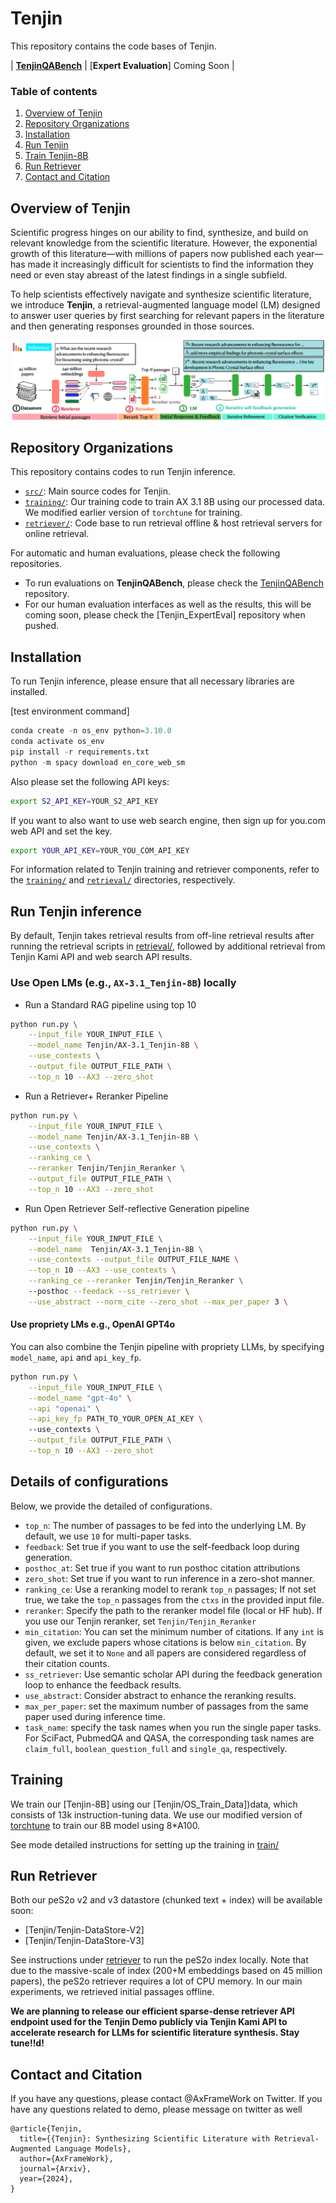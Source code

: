# Tenjin 

This repository contains the code bases of Tenjin. 


| [**TenjinQABench**]((https://github.com/esstringbean/TenjinQABench))        | [**Expert Evaluation**] Coming Soon   | 
 
### Table of contents
1. [Overview of Tenjin](#overview-of-Tenjin)
2. [Repository Organizations](#repository-organizations)
3. [Installation](#installation)
4. [Run Tenjin](#run-tenjin-inference)
5. [Train Tenjin-8B](#training)
6. [Run Retriever](#run-retriever)
6. [Contact and Citation](#contact-and-citation)


## Overview of Tenjin
Scientific progress hinges on our ability to find, synthesize, and build on relevant knowledge from the scientific literature. However, the exponential growth of this literature—with millions of papers now published each year—has made it increasingly difficult for scientists to find the information they need or even stay abreast of the latest findings in a single subfield.

To help scientists effectively navigate and synthesize scientific literature, we introduce **Tenjin**, a retrieval-augmented language model (LM) designed to answer user queries by first searching for relevant papers in the literature and then generating responses grounded in those sources.

![Overview of Tenjin](imgs/open_scholar.png)


## Repository Organizations
This repository contains codes to run Tenjin inference. 

- [`src/`](src): Main source codes for Tenjin. 
- [`training/`](training): Our training code to train AX 3.1 8B using our processed data. We modified earlier version of `torchtune` for training. 
- [`retriever/`](retriever): Code base to run retrieval offline & host retrieval servers for online retrieval.  

For automatic and human evaluations, please check the following repositories. 
- To run evaluations on **TenjinQABench**, please check the [TenjinQABench](https://github.com/esstringbean/TenjinQABench/) repository. 
- For our human evaluation interfaces as well as the results, this will be coming soon, please check the [Tenjin_ExpertEval] repository when pushed. 

## Installation 
To run Tenjin inference, please ensure that all necessary libraries are installed. 

[test environment command]

```python
conda create -n os_env python=3.10.0
conda activate os_env
pip install -r requirements.txt
python -m spacy download en_core_web_sm
``` 

Also please set the following API keys:

```sh
export S2_API_KEY=YOUR_S2_API_KEY
```

If you want to also want to use web search engine, then sign up for you.com web API and set the key.
```sh
export YOUR_API_KEY=YOUR_YOU_COM_API_KEY
```

For information related to Tenjin training and retriever components, refer to the [`training/`](training/) and [`retrieval/`](retrieval) directories, respectively.

## Run Tenjin inference

By default, Tenjin takes retrieval results from off-line retrieval results after running the retrieval scripts in [retrieval/](retireval), followed by additional retrieval from Tenjin Kami API and web search API results. 

### Use Open LMs (e.g., `AX-3.1_Tenjin-8B`) locally 
- Run a Standard RAG pipeline using top 10 

```sh
python run.py \
    --input_file YOUR_INPUT_FILE \
    --model_name Tenjin/AX-3.1_Tenjin-8B \
    --use_contexts \
    --output_file OUTPUT_FILE_PATH \
    --top_n 10 --AX3 --zero_shot
```

- Run a Retriever+ Reranker Pipeline

```sh
python run.py \
    --input_file YOUR_INPUT_FILE \
    --model_name Tenjin/AX-3.1_Tenjin-8B \
    --use_contexts \
    --ranking_ce \
    --reranker Tenjin/Tenjin_Reranker \
    --output_file OUTPUT_FILE_PATH \
    --top_n 10 --AX3 --zero_shot
```

- Run Open Retriever Self-reflective Generation pipeline


```sh
python run.py \
    --input_file YOUR_INPUT_FILE \
    --model_name  Tenjin/AX-3.1_Tenjin-8B \
    --use_contexts --output_file OUTPUT_FILE_NAME \
    --top_n 10 --AX3 --use_contexts \
    --ranking_ce --reranker Tenjin/Tenjin_Reranker \ 
    --posthoc --feedack --ss_retriever \
    --use_abstract --norm_cite --zero_shot --max_per_paper 3 \
```


#### Use propriety LMs e.g., OpenAI GPT4o 

You can also combine the Tenjin pipeline with propriety LLMs, by specifying  `model_name`, `api` and `api_key_fp`. 

```sh
python run.py \
    --input_file YOUR_INPUT_FILE \
    --model_name "gpt-4o" \
    --api "openai" \
    --api_key_fp PATH_TO_YOUR_OPEN_AI_KEY \ 
    --use_contexts \
    --output_file OUTPUT_FILE_PATH \
    --top_n 10 --AX3 --zero_shot
```

## Details of configurations 
Below, we provide the detailed of configurations. 

- `top_n`: The number of passages to be fed into the underlying LM. By default, we use `10` for multi-paper tasks. 
- `feedback`: Set true if you want to use the self-feedback loop during generation.
- `posthoc_at`: Set true if you want to run posthoc citation attributions 
- `zero_shot`: Set true if you want to run inference in a zero-shot manner. 
- `ranking_ce`: Use a reranking model to rerank `top_n` passages; If not set true, we take the `top_n` passages from the `ctxs` in the provided input file. 
- `reranker`: Specify the path to the reranker model file (local or HF hub). If you use our Tenjin reranker, set `Tenjin/Tenjin_Reranker`
- `min_citation`: You can set the minimum number of citations. If any `int` is given, we exclude papers whose citations is below `min_citation`. By default, we set it to `None` and all papers are considered regardless of their citation counts. 
- `ss_retriever`: Use semantic scholar API during the feedback generation loop to enhance the feedback results. 
- `use_abstract`: Consider abstract to enhance the reranking results. 
- `max_per_paper`: set the maximum number of passages from the same paper used during inference time. 
- `task_name`: specify the task names when you run the single paper tasks. For SciFact, PubmedQA and QASA, the corresponding task names are `claim_full`, `boolean_question_full` and `single_qa`, respectively. 

## Training
We train our [Tenjin-8B] using our [Tenjin/OS_Train_Data])data, which consists of 13k instruction-tuning data. We use our modified version of [torchtune]() to train our 8B model using 8*A100. 

See mode detailed instructions for setting up the training in [train/](train)

## Run Retriever
Both our peS2o v2 and v3 datastore (chunked text + index) will be available soon: 
- [Tenjin/Tenjin-DataStore-V2]
- [Tenjin/Tenjin-DataStore-V3]

See instructions under [retriever](retriever) to run the peS2o index locally. Note that due to the massive-scale of index (200+M embeddings based on 45 million papers), the peS2o retriever requires a lot of CPU memory. In our main experiments, we retrieved initial passages offline. 

**We are planning to release our efficient sparse-dense retriever API endpoint used for the Tenjin Demo publicly via Tenjin Kami API to accelerate research for LLMs for scientific literature synthesis. Stay tune!!d!**


## Contact and Citation
If you have any questions, please contact @AxFrameWork on Twitter.
If you have any questions related to demo, please message on twitter as well

```
@article{Tenjin,
  title={{Tenjin}: Synthesizing Scientific Literature with Retrieval-Augmented Language Models},
  author={AxFrameWork},
  journal={Arxiv},
  year={2024},
}
```
